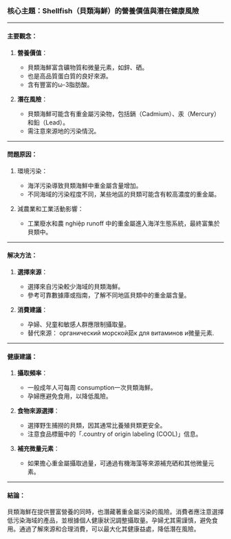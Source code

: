 ### 核心主題：Shellfish（貝類海鮮）的營養價值與潛在健康風險

---

#### 主要觀念：
1. **營養價值**：
   - 貝類海鮮富含礦物質和微量元素，如鋅、硒。
   - 也是高品質蛋白質的良好來源。
   - 含有豐富的ω-3脂肪酸。

2. **潛在風險**：
   - 貝類海鮮可能含有重金屬污染物，包括鎘（Cadmium）、汞（Mercury）和鉛（Lead）。
   - 需注意來源地的污染情況。

---

#### 問題原因：
1. 環境污染：
   - 海洋污染導致貝類海鮮中重金屬含量增加。
   - 不同海域的污染程度不同，某些地區的貝類可能含有較高濃度的重金屬。

2. 減農業和工業活動影響：
   - 工業廢水和農 nghiệp runoff 中的重金屬進入海洋生態系統，最終富集於貝類中。

---

#### 解决方法：
1. **選擇來源**：
   - 選擇來自污染較少海域的貝類海鮮。
   - 參考可靠數據庫或指南，了解不同地區貝類中的重金屬含量。

2. **消費建議**：
   - 孕婦、兒童和敏感人群應限制攝取量。
   - 替代來源： органический морской茹к для витаминов и微量元素.

---

#### 健康建議：
1. **攝取頻率**：
   - 一般成年人可每周 consumption一次貝類海鮮。
   - 孕婦應避免食用，以降低風險。

2. **食物來源選擇**：
   - 選擇野生捕撈的貝類，因其通常比養殖貝類更安全。
   - 注意食品標籤中的「.country of origin labeling (COOL)」信息。

3. **補充微量元素**：
   - 如果擔心重金屬攝取過量，可通過有機海藻等來源補充硒和其他微量元素。

---

#### 結論：
貝類海鮮在提供豐富營養的同時，也潛藏著重金屬污染的風險。消費者應注意選擇低污染海域的產品，並根據個人健康狀況調整攝取量。孕婦尤其需謹慎，避免食用。通過了解來源和合理消費，可以最大化其健康益處，降低潛在風險。